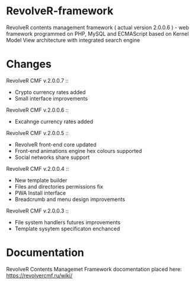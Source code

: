# RevolveR-framework

RevolveR contents management framework ( actual version 2.0.0.6 ) - web framework programmed on PHP, MySQL and ECMAScript based on Kernel Model View architecture with integrated search engine

# Changes

RevolveR CMF v.2.0.0.7 ::

 - Crypto currency rates added
 - Small interface improvements

RevolveR CMF v.2.0.0.6 ::

 - Excahnge currency rates added

RevolveR CMF v.2.0.0.5 ::

 - RevolveR front-end core updated
 - Front-end animations engine hex colours supported
 - Social networks share support

RevolveR CMF v.2.0.0.4 ::

 - New template builder
 - Files and directories permissions fix
 - PWA Install interface
 - Breadcrumb and menu design improvements

RevolveR CMF v.2.0.0.3 ::

 - File system handlers futures improvements
 - Template sysytem specificaton enchanced

# Documentation

RevolveR Contents Managemet Framework docomentation placed here: https://revolvercmf.ru/wiki/
